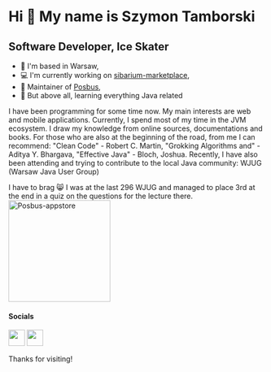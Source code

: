 
Hi 👋 My name is Szymon Tamborski
=====================================

Software Developer, Ice Skater
--------------------------

* 🏡  I'm based in Warsaw,
* 💻  I'm currently working on [sibarium-marketplace](https://github.com/szytambsky/sibarium-marketplace),
* 🔧  Maintainer of [Posbus](https://github.com/szytambsky/komunikacjalive),
* 🔭  But above all, learning everything Java related

I have been programming for some time now. My main interests are web and mobile applications. Currently, I spend most of my time in the JVM ecosystem. I draw my knowledge from online sources, documentations and books. For those who are also at the beginning of the road, from me I can recommend: "Clean Code" - Robert C. Martin, "Grokking Algorithms and" - Aditya Y. Bhargava, "Effective Java" - Bloch, Joshua. Recently, I have also been attending and trying to contribute to the local Java community: WJUG (Warsaw Java User Group) 

I have to brag 😸 I was at the last 296 WJUG and managed to place 3rd at the end in a quiz on the questions for the lecture there.
<img width="200" alt="Posbus-appstore" src="https://user-images.githubusercontent.com/75170932/217563988-9ae6a0e0-efd1-4a3d-90cf-2ba737c48253.jpg">

#### Socials

<p align="left"> <a href="https://www.github.com/szytambsky" target="_blank" rel="noreferrer"><img src="https://raw.githubusercontent.com/danielcranney/readme-generator/main/public/icons/socials/github.svg" width="32" height="32" /></a>
<a href="https://gitlab.com/szytambsky" target="_blank" rel="noreferrer"><img src="https://user-images.githubusercontent.com/75170932/217543081-50aee974-8224-412a-b99d-f773f7435e1a.svg" width="32" height="32" /></a></p>

Thanks for visiting!
